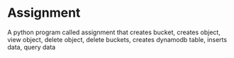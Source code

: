 # Assignment
 A python program called assignment that creates bucket, creates object, view object, delete object, delete buckets, creates dynamodb table, inserts data, query data
